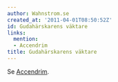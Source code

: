 ```yaml
---
author: Wahnstrom.se
created_at: '2011-04-01T08:50:52Z'
id: Gudahärskarens väktare
links:
  mention:
  - Accendrim
title: Gudahärskarens väktare
---
```


Se [Accendrim].

  [Accendrim]: Accendrim